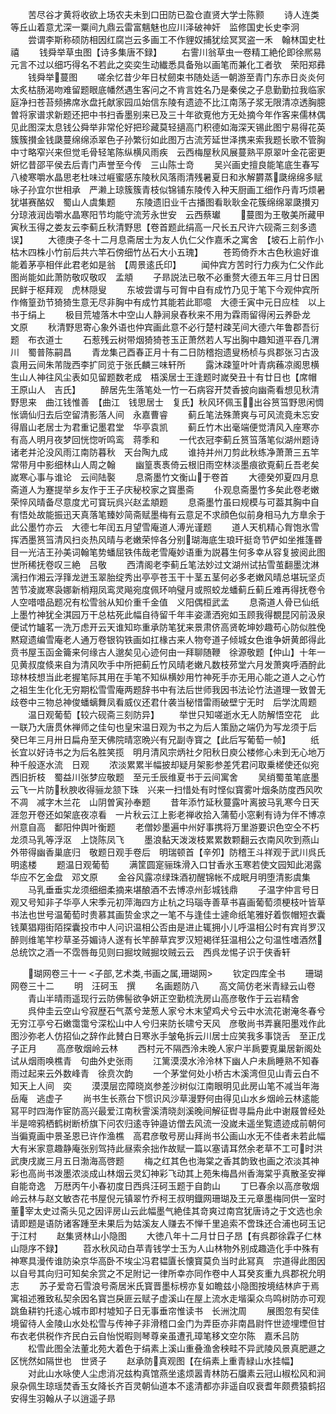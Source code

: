 <!-- { "loadSidebar": true } -->
　　苦尽谷才黄将收欲上场农夫未到口田防已盈仓直贤大学士陈颢
　　诗人连类等丘山着意尤深一粟间九鼎云雷富魑魅也应川泽破神奸　监修国史长史李泂
　　尝谓李斯称硕防相因红腐岂云多画工不作貍奴捕犹绘冥冥盗一禾　翰林国史杜禧
　　钱舜举草虫图【诗多集唐不録】
　　右霅川翁草虫一卷精工絶伦即徐熈易元言不过以细巧得名不若此之奕奕生动纎悉具备殆以画笔而兼化工者欤　荣阳郑彞
　　钱舜举蔓图
　　嗟余忆昔少年日杖劒束书随处适一朝游至青门东赤日炎炎何太炙枯肠渴吻难留题眼底幡然遇生客问之不肯言姓名乃是秦侯之子息勤勤拉我临家庭净扫苍苔频拂席氷盘托献家园瓜始信东陵有遗迹不比江南荡子浆无限清凉透胸臆曽将家谱求新题还把中书扫香墨别来已及三十年欲覔他方无处摘今年作客来儒林偶见此图深太息钱公舜举非常伦好把珍藏莫轻擿高门积德如海深天锡此图宁易得花英簇簇攅金钱瓞蔓绵绵添翠色子孙繁衍如此图万古流芳延世泽携来索我题长歌不管胸中寸略窄兴来但觉毛骨轻笔陈纵横风雨疾　云西梅屋秋风展蔓熟平原翠叶金花密更妍忆昔邵平侯去后青门声誉至今传　三山陈士竒
　　吴兴画史擅良能笔底生春写八棱寒嚼水晶思老杜味过崕蜜感东陵秋风落雨清残暑夏日和氷解欝蒸瓞绵绵多赋咏子孙宜尔世相承　严濑上琼簇簇青枝似锦铺东陵传入种天厨画工细作丹青巧烦暑犹堪赛酪奴　蜀山人虞集题
　　东陵遗旧业千古播图看耿耿金花簇绵绵翠瓞攅刃分琼液润齿嚼水晶寒阳节均能守流芳永世安　云西蔡瓛
　　蔓图为王敬美所藏甲寅秋玉得之娄友云李蓟丘秋清野思【卷首题此绢高一尺长五尺许六砚斋三刻多遗误】
　　大德庚子冬十二月息斋居士为友人仇仁父作嘉禾之寓舍　【坡石上前作小枯木四株小竹前后共六竿石傍细竹丛石大小五瑰】
　　苍筠倚乔木古色秋逾好谁能着茅亭相伴此君老如是翁　【周景逺氏印】
　　闻仲宾方苦时行力疾为仁父作此图尚能如此萧防敬叹敬叹　孟頫
　　子昻説法已敬不必重赘大德五年三月廿日困民鲜于枢拜观　虎林隠叟
　　东坡尝谓与可胷中自有成竹乃见于笔下今观仲宾所作脩篁劲节猗猗生意无尽非胸中有成竹其能若此耶噫　大德壬寅中元日应桂　以上书于绢上
　　极目荒墟落木中空山人静涧泉舂秋来不用为霖雨留得闲云养卧龙　文原
　　秋清野思寄心象外语也仲宾画此意不必行楚村疎芜间大德六年鲁郡吾衍题　布衣道士
　　石惹残云树带烟猗猗苍玉正萧然若人写出胸中趣知道平吞几渭川　蜀普陈嗣昌
　　青龙集己酉春正月十有二日防稽抱遗叟杨桢与呉郡张习古汲袁用云间朱芾陇西李扩同览于张氏麟三味轩所
　　露沐疎篁叶叶青病蘓凉阁思横生山人神往风尘表如见留题数老成　梧溪居士王逢题时嵗癸丑十有廿日也【席帽　王原山人　吉氏】
　　醉居先生落笔处一竹一石病容开焚香披向幽斋看想见秋清野思来　曲江钱惟善　【曲江　钱思居士　复氏】秋风环佩玉出谷筼筜野思闲惆怅谪仙归去后空留清影落人间　永嘉曹睿
　　蓟丘笔法殊萧爽与可风流竟未忘安得眉山老居士为君重记墨君堂　华亭袁凯
　　蓟丘竹木出毫端便觉清风入座寒亦有高人明月夜梦回恍惚听鸣鸾　蒋季和
　　一代衣冠李蓟丘筼筜落笔似湖州题诗诸老并沦没风雨江南防暮秋　天台陶九成
　　谁持并州刀剪此秋练净萧萧三五竿常带月中影细林山人周之翰
　　幽篁褭褭倚云根旧雨空林淡墨痕欲覔蓟丘吾老矣嵗寒心事与谁论　云间陆褧
　　息斋墨竹文衡山于卷首
　　大德癸夘夏四月息斋道人为蹇提举乡友作于王子庆秘校家之寳墨斋
　　仆观息斋墨竹多矣此卷老嫩荣悴风晴备尽意度尤可寳玩呉兴赵孟頫题
　　息斋墨竹虽曰规模与可葢其胸中自有悟处故能振迅天真落笔臻妙简斋赋墨梅有云意足不求顔色似前身相马九方臯余于此公墨竹亦云　大德七年闰五月望雪庵道人溥光谨题
　　道人天机精心胷饱氷雪挥洒墨筼筜清风扫炎热风晴与老嫩荣悴各分别瑚海底生琅玕挺竒节俨如坐推篷昬目一光洁王孙美词翰笔势蟠屈铁伟哉老雪庵妙语重为説暮生何多幸从容复披阅此图世所稀抚卷叹三絶　吕敬
　　西清阁老李蓟丘笔法妙过文湖州试拈雪茧翻墨沈淋漓扫作湘云浮箨龙迸玉翠胎绽秀出亭亭苍玉干十茎五茎何必多老嫩风晴总堪玩坚贞苦节凌嵗寒袅娜新梢翔凤鸾灵飚宛度佩环响璧月或照蛟龙蟠蓟丘蓟丘难再得抚卷令人空唶唶品题况有松雪翁从知价重千金值　义阳偶桓武孟
　　息斋道人骨已仙纸上墨竹神犹全淇园万干总枯死此幅自待留千年丰姿潇洒宛如玉顾我得覩昆冈前汲泉便试竹罏茗一洗万虑开云天谁知珎重承防笔犹来景肃侪高贤乾坤妙趣苟心防似胜俛黙窥遗编雪庵老人通万卷银钩铁画如扛椽古来人物夸道子倾城女色谁争妍黄郎得此贲书屋玉函金籥来何缘古人邈矣见心迹何由一拜聊随鞭　徐源敬题【仲山】十年一见黄叔度倐来自为清风吹手中所把蓟丘竹风晴老嫩凡数枝茒堂六月发萧爽呼酒酧此琼林枝想当此老握笔际其用在手笔不知纵横妙用竹神死手亦无用心能之道人之心竹之祖生生化化无穷期松雪雪庵两题辞书中有法后世师我因书法论竹法道理一致曽无歧卷中三物总神俊蟠螭舞凤看威仪还君什袭当秘惜雷雨破壁宁无时　后学沈周题
　　温日观葡萄【较六砚斋三刻防异】
　　举世只知嗟逝水无人防解悟空花　此一联乃大唐贯休禅师之佳句也皇宋温日观为书之为后人策励之端仍为写龙须于后　癸巳年三月卅日扁舟至天佛院晴窓晩兴有兄副寺寳之【此后写葡萄一帧】
　　纸长宜以好诗书之为后名胜笑揽　明月清风宗炳社夕阳秋日庾公楼修心未到无心地万种千般逐水流　日观
　　浓淡累累半幅披却疑月架影参差凭君问取乗槎使还似宛西旧折枝　蜀益川张梦应敬题　至元壬辰维夏书于云间寓舍
　　吴绡蜀茧笔底墨云飞一片防秋腴收得骊龙颔下珠　兴来一扫惜处有时悭似寳雾叶烟条防度西风吹不凋　减字木兰花　山阴曽寅孙奉题
　　昔年添竹延秋蔓露叶离披马乳寒今日天涯忽开卷还如架底夜凉看　一片秋云江上影老禅收拾入蒲萄小窓剰有诗为伴不博凉州意自高　鄱阳仲舆叶衡题
　　老僧妙墨遍中州好事携将万里游要识色空仝不朽龙须马乳等浮沤　上饶陈凤飞
　　墨浪黏天泼泼枝累累数颗翻云衣南风吹到燕山外带得幽香巢底归　敬题日观手卷后　明瑞顿首【辛夘】防稽王斗祥观于武川呉氏明逺楼
　　题温日观葡萄
　　满筐圆寔骊珠滑入口甘香氷玉寒若使文园知此渇露华应不乞金盘　邓文原
　　金谷风露凉绿珠酒初醒锦帐不成眠月明堕清影虞集
　　马乳垂垂实龙须细细柔摘来堪酿酒不去博凉州彭城钱鼎
　　子温字仲言号日观又号知非子华亭人宋季元初萍海四方止杭之玛瑙寺善草书喜画葡萄须梗枝叶皆草书法也世号温葡萄时贵慕其画贽金求之一笔不与逢佳士遽命纸笔雅好着恢帽短衣囊钱菓猖翔街陌探囊投市中人问识温相公否由是进止辄拥小儿呼温相公时有宾肖罗汉醉则维笔竿杪草圣芬媚诗人遂有长竿醉草宾罗汉短褐徉狂温相公之句温性嗜酒然总统饮之酒一不霑唇毎见则曰掘坟贼掘坟贼云云　西呉龙惕子识于侠香轩

　　瑚网卷三十一
<子部,艺术类,书画之属,珊瑚网>
　　钦定四库全书
　　珊瑚网卷三十二
　　明　汪砢玉　撰
　　名画题防八
　　高文简仿老米青緑云山卷
　　青山半晴雨遥现行云防佛髻欲争妍正空勤梳洗房山高彦敬作于云岩精舍
　　呉仲圭云空山兮寂歴石气蒸兮茏葱人家兮木末望鸡犬兮云中水流花谢淹冬春兮无穷江亭兮石嫩霭霭兮深松山中人兮归来防长啸兮天风　彦敬尚书弄襄阳墨戏作此图沙弥老人仿招仙之辞作此賛白日寒氷手皱龟拆云川居士应笑我多事饶舌　至正戊子正月
　　高彦敬烟岭云林
　　西村元不隔西泠未晚人家户半扄要覔巢居新阁处试从烟雨唤樵青　句曲外史张雨
　　江篱漠漠水泠泠林下幽人户未扄睡熟不知春雨过起来云外数峰青　徐贲次韵
　　一个茅堂何处小桥古木溪湾但见山青云白不知天上人间　奕
　　漠漠层峦障晓岚参差沙树似江南眼明见此房山笔不减当年海岳庵　逃虚子
　　尚书生长燕台下惯识风沙草漫野何由得见山水乡烟岭云林逺能冩平时四海作宦防高兴最爱江南秋霅溪清晓剡溪晚间解征辔寻扁舟此中谢屐曽经处半是啼鸦栖鹤树断桥旗下问农归逺寺钟邉访僧去风流一没嵗未遥坐覧遗迹成前朝何当徧覔画中景圣恩已许作渔樵　高君彦敬号房山拜尚书公画山水无不佳者未若此幅大有米家意趣静庵张别驾持此昼索余拙作故赋一篇以塞请耳然余老草不工可时洪武庚戌嵗三月五日渤海高啓题
　　梅之红其色也海棠之香其韵致也画之浓淡其神彩也高尚书泼墨浓淡成山林烟云灵幻神彩飞动其上苑朱梅昌州香海棠乎真散圣安禅自能竒逸　万厯丙午小春初度日西呉汪砢玉题于自韵山
　　丁巳春余以高彦敬烟岭云林与赵文敏杏花书屋倪元镇翠竹乔柯王叔明鐡网珊瑚及王元章墨梅同供一室时董宰太史过斋头见之因评房山云此幅墨气絶佳其竒爽过南宫犹唐诗之于文选也余请即题是语防诸客踵至未果后为姑溪友人赚去不惮千里追索不啻珠还合浦也砢玉记于江村
　　赵集贤林山小隐图
　　大徳八年十二月廿日子昂【有呉郡徐霖子仁林山隠序不録】
　　苕水秋风动白苹青钱学士玉为人山林物外别成趣造化手中殊有神寒具漫传谁防染京华高卧不埃尘冯君韫匵长懐寳莫负当时此冩真　宗道得此图因以自号其向归可知矣余赏之不足附记一律所幸亦同作卷中人耳癸亥重九呉郡祝允明志
　　苏子爱竒石雪浪号斋居米氏寳晋墨标榜亦复如瞻兹小隐图按境结林庐于焉寓祖述雅致私契余因名寳岂戾匪云赋子虚溪山在屋上流水走堦渠众鸟鸣树防亦可观跳鱼耕钓托逺心城市即村墟知子日无事垂帘惟读书　长洲沈周
　　展图忽有契佳境留待人金陵山水处松雪与传神子非滑稽口金门为弄臣亦非南昌尉忤世迹埋堙但甘布衣老供税作齐民白云自怡悦暇则琴尊亲虽遭孔璋笔移文空尔陈　嘉禾吕防
　　松雪此图全法董北苑大着色于绢素上溪山重叠渔舍秧畦不异武陵风景真肥遯之区恍然如隔世也　世贤子
　　赵承防真观图【在绢素上重青緑山水挂幅】
　　对此山水咏使人尘虑消况兹构真馆燕坐逺烦嚣青林防石牖素云冠山椒松风和涧泉杂佩生琼瑶焚香玉女降长齐百灵朝仙道本不逺清都亦非遥自叹衰耆年颇费猿鹤招安得生羽翰从子以逍遥子昻
